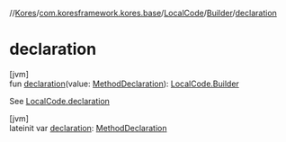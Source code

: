 //[Kores](../../../../index.md)/[com.koresframework.kores.base](../../index.md)/[LocalCode](../index.md)/[Builder](index.md)/[declaration](declaration.md)

# declaration

[jvm]\
fun [declaration](declaration.md)(value: [MethodDeclaration](../../-method-declaration/index.md)): [LocalCode.Builder](index.md)

See [LocalCode.declaration](../declaration.md)

[jvm]\
lateinit var [declaration](declaration.md): [MethodDeclaration](../../-method-declaration/index.md)
